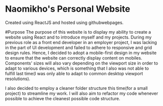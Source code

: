 # Naomikho's Personal Website
Created using ReactJS and hosted using githubwebpages.

#Purpose
The purpose of this website is to display my ability to create a website using React and to introduce myself and my projects.
During my previous role as a front end developer in an employer project, I was lacking in the part of UI development and failed to adhere to responsive and grid design rules. Hence, I decided to adopt a mobile-first design in my website to ensure that the website can correctly display content on mobiles. Components' sizes will also vary depending on the viewport size in order to adapt to various devices, which is something that I also was not able to fulfill last time(I was only able to adapt to common desktop viewport resolutions). 

I also decided to employ a cleaner folder structure this time(for a small project) to streamline my work. I will also aim to refactor my code whenever possible to achieve the cleanest possible code structure. 




